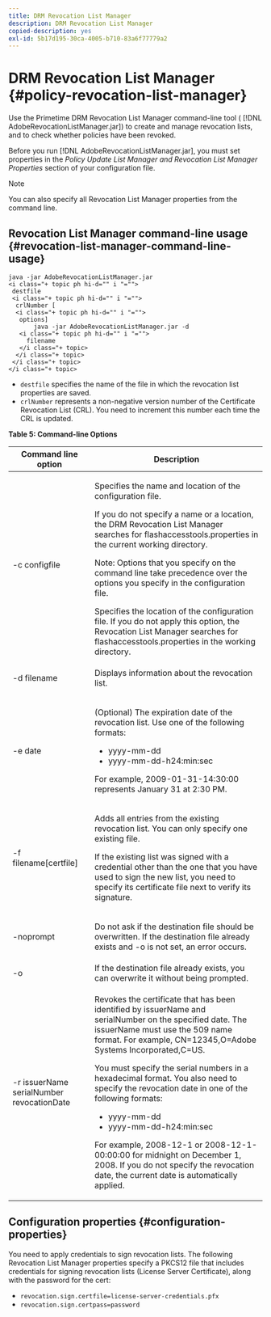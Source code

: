 ```yaml
---
title: DRM Revocation List Manager
description: DRM Revocation List Manager
copied-description: yes
exl-id: 5b17d195-30ca-4005-b710-83a6f77779a2
---
```

# DRM Revocation List Manager {#policy-revocation-list-manager}

Use the Primetime DRM Revocation List Manager command-line tool ( [!DNL AdobeRevocationListManager.jar]) to create and manage revocation lists, and to check whether policies have been revoked.

Before you run [!DNL AdobeRevocationListManager.jar], you must set properties in the *Policy Update List Manager and Revocation List Manager Properties* section of your configuration file. 

>[!NOTE]
>
>You can also specify all Revocation List Manager properties from the command line.

## Revocation List Manager command-line usage {#revocation-list-manager-command-line-usage}

```
java -jar AdobeRevocationListManager.jar 
<i class="+ topic ph hi-d="" i "="">
 destfile 
 <i class="+ topic ph hi-d="" i "="">
  crlNumber [
  <i class="+ topic ph hi-d="" i "="">
   options] 
       java -jar AdobeRevocationListManager.jar -d 
   <i class="+ topic ph hi-d="" i "="">
     filename
   </i class="+ topic>
  </i class="+ topic>
 </i class="+ topic>
</i class="+ topic>
```

* `destfile` specifies the name of the file in which the revocation list properties are saved. 
* `crlNumber` represents a non-negative version number of the Certificate Revocation List (CRL). You need to increment this number each time the CRL is updated.

**Table 5: Command-line Options**

<table frame="all" colsep="1" rowsep="1" class="+ topic/table adobe-d/table " id="table_a3y_wqy_n4">  
 <thead class="- topic/thead "> 
  <tr rowsep="1" class="- topic/row "> 
   <th colname="1" class="- topic/entry entry"> Command line option </th> 
   <th colname="2" class="- topic/entry entry"> Description </th> 
  </tr> 
 </thead>
 <tbody class="- topic/tbody "> 
  <tr rowsep="1" class="- topic/row "> 
   <td colname="1" class="- topic/entry "><span class="+ topic/ph pr-d/codeph codeph">-c configfile</span> </td> 
   <td colname="2" class="- topic/entry "><p class="- topic/p ">Specifies the name and location of the configuration file. </p><p class="- topic/p ">If you do not specify a name or a location, the DRM Revocation List Manager searches for <span class="filepath"> flashaccesstools.properties</span> in the current working directory. </p><p>Note:  Options that you specify on the command line take precedence over the options you specify in the configuration file. </p>Specifies the location of the configuration file. If you do not apply this option, the Revocation List Manager searches for <span class="filepath"> flashaccesstools.properties</span> in the working directory. </td> 
  </tr> 
  <tr rowsep="1" class="- topic/row "> 
   <td colname="1" class="- topic/entry "><span class="+ topic/ph pr-d/codeph codeph">-d filename</span> </td> 
   <td colname="2" class="- topic/entry "> <p class="- topic/p ">Displays information about the revocation list. </p> </td> 
  </tr> 
  <tr rowsep="1" class="- topic/row "> 
   <td colname="1" class="- topic/entry "><span class="+ topic/ph pr-d/codeph codeph">-e date</span> </td> 
   <td colname="2" class="- topic/entry "> <p class="- topic/p ">(Optional) The expiration date of the revocation list. Use one of the following formats: 
     <ul id="ul_2C89F8183C3647C593CB67576D9DED07"> 
      <li id="li_A866F6CBCB464193A119A6609C8F3B2A"><span class="+ topic/ph pr-d/codeph codeph">yyyy-mm-dd</span> </li> 
      <li id="li_B5F9F6C995E64464838DDE447848F707"><span class="+ topic/ph pr-d/codeph codeph">yyyy-mm-dd-h24:min:sec</span> </li> 
     </ul>For example, 2009-01-31-14:30:00 represents January 31 at 2:30 PM. </p> </td> 
  </tr> 
  <tr rowsep="1" class="- topic/row "> 
   <td colname="1" class="- topic/entry "><span class="codeph">-f filename[certfile]</span> </td> 
   <td colname="2" class="- topic/entry "> <p>Adds all entries from the existing revocation list. You can only specify one existing file. </p> <p class="- topic/p ">If the existing list was signed with a credential other than the one that you have used to sign the new list, you need to specify its certificate file next to verify its signature. </p> </td> 
  </tr> 
  <tr rowsep="1" class="- topic/row "> 
   <td colname="1" class="- topic/entry "><span class="codeph"> -noprompt</span> </td> 
   <td colname="2" class="- topic/entry "> <p class="- topic/p ">Do not ask if the destination file should be overwritten. If the destination file already exists and <span class="codeph"> -o</span> is not set, an error occurs. </p> </td> 
  </tr> 
  <tr rowsep="1" class="- topic/row "> 
   <td colname="1" class="- topic/entry "><span class="codeph"> -o</span> </td> 
   <td colname="2" class="- topic/entry "> If the destination file already exists, you can overwrite it without being prompted. </td> 
  </tr> 
  <tr rowsep="0" class="- topic/row "> 
   <td colname="1" class="- topic/entry "><span class="codeph">-r issuerName serialNumber revocationDate</span> </td> 
   <td colname="2" class="- topic/entry "> <p class="- topic/p ">Revokes the certificate that has been identified by <span class="codeph"> issuerName</span> and <span class="codeph"> serialNumber</span> on the specified date. The <span class="codeph"> issuerName</span> must use the 509 name format. For example, <span class="codeph"> CN=12345,O=Adobe Systems Incorporated,C=US</span>. </p> <p>You must specify the serial numbers in a hexadecimal format. You also need to specify the revocation date in one of the following formats: 
     <ul id="ul_1524FBC6818248F3A2B271243E649400"> 
      <li id="li_BC618EA2332D42A59B1B5434CAFFD2AF"><span class="+ topic/ph pr-d/codeph codeph">yyyy-mm-dd</span> </li> 
      <li id="li_97F77810D20C4CF2944EFCFF5DFAE467"><span class="+ topic/ph pr-d/codeph codeph">yyyy-mm-dd-h24:min:sec</span> </li> 
     </ul>For example, 2008-12-1 or 2008-12-1-00:00:00 for midnight on December 1, 2008. If you do not specify the revocation date, the current date is automatically applied. </p> </td> 
  </tr> 
 </tbody> 
</table>

## Configuration properties {#configuration-properties}

You need to apply credentials to sign revocation lists. The following Revocation List Manager properties specify a PKCS12 file that includes credentials for signing revocation lists (License Server Certificate), along with the password for the cert:

* `revocation.sign.certfile=license-server-credentials.pfx` 
* `revocation.sign.certpass=password`

